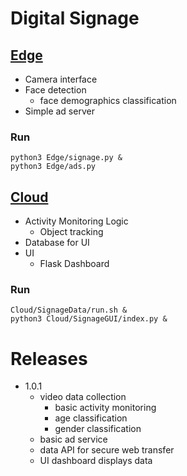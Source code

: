 
# Digital Signage

## [Edge](Edge/README.md)

  * Camera interface
  * Face detection
      * face demographics classification
  * Simple ad server

### Run

    python3 Edge/signage.py &
    python3 Edge/ads.py


## [Cloud](Cloud/README.md)

  * Activity Monitoring Logic
      * Object tracking
  * Database for UI
  * UI
    * Flask Dashboard

### Run

    Cloud/SignageData/run.sh &
    python3 Cloud/SignageGUI/index.py &


# Releases

  * 1.0.1
    * video data collection
        * basic activity monitoring
        * age classification
        * gender classification
    * basic ad service
    * data API for secure web transfer
    * UI dashboard displays data

